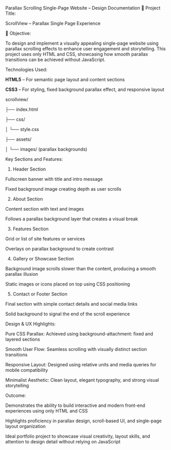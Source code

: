 Parallax Scrolling Single-Page Website – Design Documentation
📌 Project Title:

ScrollView – Parallax Single Page Experience

🎯 Objective:

To design and implement a visually appealing single-page website using parallax scrolling effects to enhance user engagement and storytelling. This project uses only HTML and CSS, showcasing how smooth parallax transitions can be achieved without JavaScript.

Technologies Used:

**HTML5** – For semantic page layout and content sections

**CSS3** – For styling, fixed background parallax effect, and responsive layout

scrollview/

├── index.html

├── css/

│   └── style.css

├── assets/

│   └── images/ (parallax backgrounds)


Key Sections and Features:
1. Header Section

Fullscreen banner with title and intro message

Fixed background image creating depth as user scrolls

2. About Section

Content section with text and images

Follows a parallax background layer that creates a visual break

3. Features Section

Grid or list of site features or services

Overlays on parallax background to create contrast

4. Gallery or Showcase Section

Background image scrolls slower than the content, producing a smooth parallax illusion

Static images or icons placed on top using CSS positioning

5. Contact or Footer Section

Final section with simple contact details and social media links

Solid background to signal the end of the scroll experience


Design & UX Highlights:

Pure CSS Parallax: Achieved using background-attachment: fixed and layered sections

Smooth User Flow: Seamless scrolling with visually distinct section transitions

Responsive Layout: Designed using relative units and media queries for mobile compatibility

Minimalist Aesthetic: Clean layout, elegant typography, and strong visual storytelling


Outcome:

Demonstrates the ability to build interactive and modern front-end experiences using only HTML and CSS

Highlights proficiency in parallax design, scroll-based UI, and single-page layout organization

Ideal portfolio project to showcase visual creativity, layout skills, and attention to design detail without relying on JavaScript